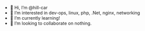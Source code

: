 - 👋 Hi, I’m @hill-car
- 👀 I’m interested in dev-ops, linux, php, .Net, nginx, networking
- 🌱 I’m currently learning!
- 💞️ I’m looking to collaborate on nothing.

<!---
hill-car/hill-car is a ✨ special ✨ repository because its `README.md` (this file) appears on your GitHub profile.
You can click the Preview link to take a look at your changes.
--->
